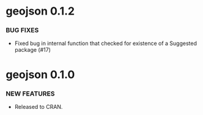 geojson 0.1.2
=============

### BUG FIXES

* Fixed bug in internal function that checked for existence
of a Suggested package (#17)


geojson 0.1.0
=============

### NEW FEATURES

* Released to CRAN.

